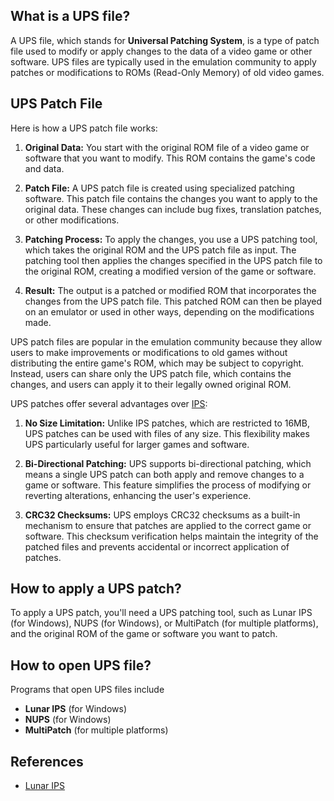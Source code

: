## What is a UPS file?

A UPS file, which stands for **Universal Patching System**, is a type of patch file used to modify or apply changes to the data of a video game or other software. UPS files are typically used in the emulation community to apply patches or modifications to ROMs (Read-Only Memory) of old video games.

## UPS Patch File

Here is how a UPS patch file works:

1.  **Original Data:** You start with the original ROM file of a video game or software that you want to modify. This ROM contains the game's code and data.
    
2.  **Patch File:** A UPS patch file is created using specialized patching software. This patch file contains the changes you want to apply to the original data. These changes can include bug fixes, translation patches, or other modifications.
    
3.  **Patching Process:** To apply the changes, you use a UPS patching tool, which takes the original ROM and the UPS patch file as input. The patching tool then applies the changes specified in the UPS patch file to the original ROM, creating a modified version of the game or software.
    
4.  **Result:** The output is a patched or modified ROM that incorporates the changes from the UPS patch file. This patched ROM can then be played on an emulator or used in other ways, depending on the modifications made.
    

UPS patch files are popular in the emulation community because they allow users to make improvements or modifications to old games without distributing the entire game's ROM, which may be subject to copyright. Instead, users can share only the UPS patch file, which contains the changes, and users can apply it to their legally owned original ROM.

UPS patches offer several advantages over [IPS](/game/ips/):

1.  **No Size Limitation:** Unlike IPS patches, which are restricted to 16MB, UPS patches can be used with files of any size. This flexibility makes UPS particularly useful for larger games and software.
    
2.  **Bi-Directional Patching:** UPS supports bi-directional patching, which means a single UPS patch can both apply and remove changes to a game or software. This feature simplifies the process of modifying or reverting alterations, enhancing the user's experience.
    
3.  **CRC32 Checksums:** UPS employs CRC32 checksums as a built-in mechanism to ensure that patches are applied to the correct game or software. This checksum verification helps maintain the integrity of the patched files and prevents accidental or incorrect application of patches.

## How to apply a UPS patch?

To apply a UPS patch, you'll need a UPS patching tool, such as Lunar IPS (for Windows), NUPS (for Windows), or MultiPatch (for multiple platforms), and the original ROM of the game or software you want to patch.

## How to open UPS file?

Programs that open UPS files include

- **Lunar IPS** (for Windows)
- **NUPS** (for Windows)
- **MultiPatch** (for multiple platforms)

## References
* [Lunar IPS](https://www.romhacking.net/utilities/240/)
